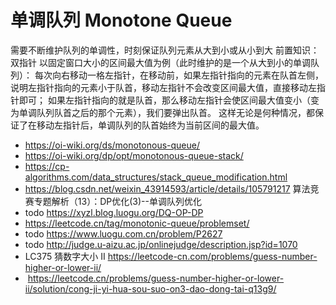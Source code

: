 # 单调队列 Monotone Queue

需要不断维护队列的单调性，时刻保证队列元素从大到小或从小到大
前置知识：双指针
以固定窗口大小的区间最大值为例（此时维护的是一个从大到小的单调队列）：
每次向右移动一格左指针，在移动前，如果左指针指向的元素在队首左侧，说明左指针指向的元素小于队首，移动左指针不会改变区间最大值，直接移动左指针即可；
如果左指针指向的就是队首，那么移动左指针会使区间最大值变小（变为单调队列队首之后的那个元素），我们要弹出队首。
这样无论是何种情况，都保证了在移动左指针后，单调队列的队首始终为当前区间的最大值。

- https://oi-wiki.org/ds/monotonous-queue/
- https://oi-wiki.org/dp/opt/monotonous-queue-stack/
- https://cp-algorithms.com/data_structures/stack_queue_modification.html
- https://blog.csdn.net/weixin_43914593/article/details/105791217 算法竞赛专题解析（13）：DP优化(3)--单调队列优化
- todo https://xyzl.blog.luogu.org/DQ-OP-DP
- https://leetcode.cn/tag/monotonic-queue/problemset/
- todo https://www.luogu.com.cn/problem/P2627
- todo http://judge.u-aizu.ac.jp/onlinejudge/description.jsp?id=1070
- LC375 猜数字大小 II https://leetcode-cn.com/problems/guess-number-higher-or-lower-ii/
- ​      https://leetcode.cn/problems/guess-number-higher-or-lower-ii/solution/cong-ji-yi-hua-sou-suo-on3-dao-dong-tai-q13g9/